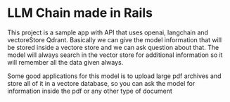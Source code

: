 # LLM Chain made in Rails

This project is a sample app with API that uses openai, langchain and vectoreStore Qdrant. Basically we can give the model information that will be stored inside a vectore store and we can ask question about that. The model will always search in the vector store for additional information so it will remember all the data given always.

Some good applications for this model is to upload large pdf archives and store all of it in a vectore database, so you can ask the model for information inside the pdf or any other type of document